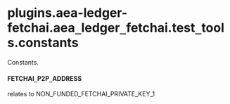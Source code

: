 <a id="plugins.aea-ledger-fetchai.aea_ledger_fetchai.test_tools.constants"></a>

# plugins.aea-ledger-fetchai.aea`_`ledger`_`fetchai.test`_`tools.constants

Constants.

<a id="plugins.aea-ledger-fetchai.aea_ledger_fetchai.test_tools.constants.FETCHAI_P2P_ADDRESS"></a>

#### FETCHAI`_`P2P`_`ADDRESS

relates to NON_FUNDED_FETCHAI_PRIVATE_KEY_1

